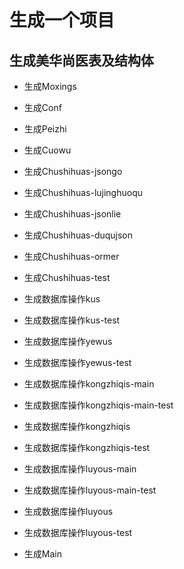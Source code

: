 # 生成一个项目

## 生成美华尚医表及结构体

* 生成Moxings
* 生成Conf
* 生成Peizhi
* 生成Cuowu
* 生成Chushihuas-jsongo
* 生成Chushihuas-lujinghuoqu

* 生成Chushihuas-jsonlie
* 生成Chushihuas-duqujson

* 生成Chushihuas-ormer
* 生成Chushihuas-test

* 生成数据库操作kus
* 生成数据库操作kus-test
* 生成数据库操作yewus
* 生成数据库操作yewus-test
* 生成数据库操作kongzhiqis-main
* 生成数据库操作kongzhiqis-main-test
* 生成数据库操作kongzhiqis
* 生成数据库操作kongzhiqis-test
* 生成数据库操作luyous-main
* 生成数据库操作luyous-main-test
* 生成数据库操作luyous
* 生成数据库操作luyous-test

* 生成Main

